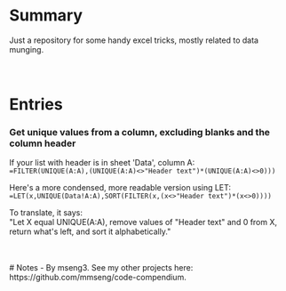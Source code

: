 # Summary
Just a repository for some handy excel tricks, mostly related to data munging.  
<br />
<br />

# Entries

### Get unique values from a column, excluding blanks and the column header

If your list with header is in sheet 'Data', column A:  
`=FILTER(UNIQUE(A:A),(UNIQUE(A:A)<>"Header text")*(UNIQUE(A:A)<>0)))`

Here's a more condensed, more readable version using LET:  
`=LET(x,UNIQUE(Data!A:A),SORT(FILTER(x,(x<>"Header text")*(x<>0))))`

To translate, it says:  
"Let X equal UNIQUE(A:A), remove values of "Header text" and 0 from X, return what's left, and sort it alphabetically."  


<br />
<br />
# Notes
- By mseng3. See my other projects here: https://github.com/mmseng/code-compendium.
